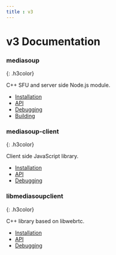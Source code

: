 ```yaml
---
title : v3
---
```



# v3 Documentation

<div markdown="1">

### mediasoup
{: .h3color}

C++ SFU and server side Node.js module.

* [Installation](/documentation/v3/mediasoup/installation/)
* [API](/documentation/v3/mediasoup/api/)
* [Debugging](/documentation/v3/mediasoup/debugging/)
* [Building](/documentation/v3/mediasoup/building/)

### mediasoup-client
{: .h3color}

Client side JavaScript library.

* [Installation](/documentation/v3/mediasoup-client/installation/)
* [API](/documentation/v3/mediasoup-client/api/)
* [Debugging](/documentation/v3/mediasoup-client/debugging/)

### libmediasoupclient
{: .h3color}

C++ library based on libwebrtc.

* [Installation](/documentation/v3/libmediasoupclient/installation/)
* [API](/documentation/v3/libmediasoupclient/api/)
* [Debugging](/documentation/v3/libmediasoupclient/debugging/)

</div>
